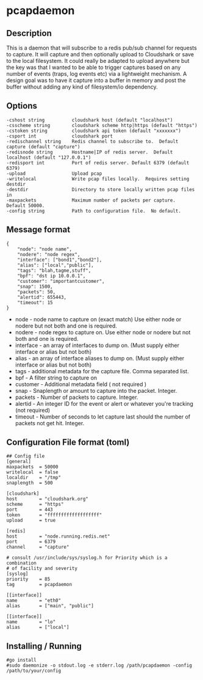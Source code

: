 # pcapdaemon

## Description
This is a daemon that will subscribe to a redis pub/sub channel for requests to capture.  It will capture and then optionally upload to Cloudshark or save to the local filesystem.  It could really be adapted to upload anywhere but the key was that I wanted to be able to trigger captures based on any number of events (traps, log events etc) via a lightweight mechanism.  A design goal was to have it capture into a buffer in memory and post the buffer without adding any kind of filesystem/io dependency.  

## Options
    -cshost string          cloudshark host (default "localhost")
    -csscheme string        cloudshark scheme http|https (default "https")
    -cstoken string         cloudshark api token (default "xxxxxxx")
    -csport int             cloudshark port
    -redischannel string    Redis channel to subscribe to.  Default capture (default "capture")
    -redisnode string       Hostname|IP of redis server.  Default localhost (default "127.0.0.1")
    -redisport int          Port of redis server. Default 6379 (default 6379)
    -upload                 Upload pcap
    -writelocal             Write pcap files locally.  Requires setting destdir
    -destdir                Directory to store locally written pcap files in
    -maxpackets             Maximum number of packets per capture.  Default 50000.
    -config string          Path to configuration file.  No default.
    
## Message format
    {
        "node": "node name",
        "nodere": "node regex",
        "interface": ["bond1","bond2"],
        "alias": ["local","public"],
        "tags": "blah,tagme,stuff",
        "bpf": "dst ip 10.0.0.1",
        "customer": "importantcustomer",
        "snap": 1500,
        "packets": 50,
        "alertid": 655443,
        "timeout": 15
    }
    
 * node - node name to capture on (exact match) Use either node or nodere but not both and one is required.
 * nodere - node regex to capture on.  Use either node or nodere but not both and one is required.
 * interface - an array of interfaces to dump on. (Must supply either interface or alias but not both)
 * alias - an array of interface aliases to dump on.  (Must supply either interface or alias but not both)
 * tags - additional metadata for the capture file.  Comma separated list.
 * bpf - A filter string to capture on
 * customer - Additional metadata field ( not required )
 * snap - Snaplength or amount to capture into the packet.  Integer.
 * packets - Number of packets to capture.  Integer.
 * alertid - An integer ID for the event or alert or whatever you're tracking (not required)
 * timeout - Number of seconds to let capture last should the number of packets not get hit.  Integer.

## Configuration File format (toml)
``` 
## Config file
[general]
maxpackets  = 50000
writelocal  = false
localdir    = "/tmp"
snaplength  = 500

[cloudshark]
host        = "cloudshark.org"
scheme      = "https"
port        = 443
token       = "fffffffffffffffffff"
upload      = true

[redis]
host        = "node.running.redis.net"
port        = 6379
channel     = "capture"

# consult /usr/include/sys/syslog.h for Priority which is a combination 
# of facility and severity
[syslog]
priority    = 85
tag         = pcapdaemon

[[interface]]
name        = "eth0"
alias       = ["main", "public"]

[[interface]]
name        = "lo"
alias       = ["local"]
```
## Installing / Running 
```
#go install
#sudo daemonize -o stdout.log -e stderr.log /path/pcapdaemon -config /path/to/your/config
